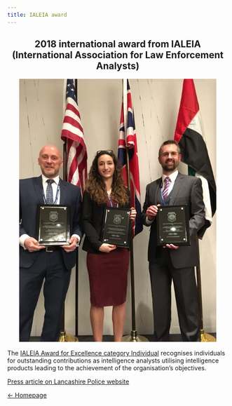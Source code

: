 ```yaml
---
title: IALEIA award
---
```




<h2 align="center">
  2018 international award from IALEIA <br> (International Association for Law Enforcement Analysts)
</h2>

<p align="center">
  <img src="award-winners-ialeia.jpg" height="600">
</p>



The [IALEIA Award for Excellence category Individual](https://www.ialeia.org/awards.php) recognises individuals for outstanding contributions as intelligence analysts utilising intelligence products leading to the achievement of the organisation’s objectives.

[Press article on Lancashire Police website](https://lancashire.police.uk/news/2018/april/international-success-for-talented-trio/)

[<- Homepage](https://mednche.github.io)
